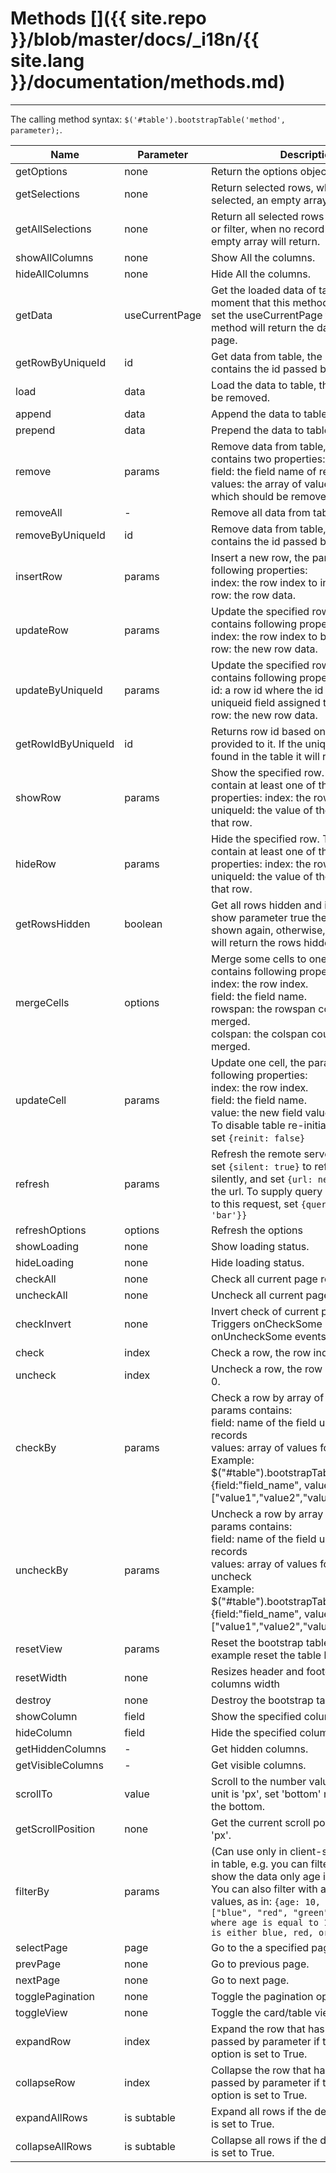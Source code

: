 # Methods []({{ site.repo }}/blob/master/docs/_i18n/{{ site.lang }}/documentation/methods.md)

---

The calling method syntax: `$('#table').bootstrapTable('method', parameter);`.

<table class="table"
       id="m"
       data-search="true"
       data-show-toggle="true"
       data-show-columns="true"
       data-mobile-responsive="true">
    <thead>
    <tr>
        <th>Name</th>
        <th>Parameter</th>
        <th>Description</th>
        <th data-formatter="methodFormatter"
            data-align="center"
            data-valign="middle">Example</th>
    </tr>
    </thead>
    <tbody>
    <tr>
        <td>getOptions</td>
        <td>none</td>
        <td>Return the options object.</td>
        <td>getOptions</td>
    </tr>
    <tr>
        <td>getSelections</td>
        <td>none</td>
        <td>Return selected rows, when no record selected, an empty array will return.</td>
        <td>getSelections</td>
    </tr>
    <tr>
        <td>getAllSelections</td>
        <td>none</td>
        <td>Return all selected rows contain search or filter, when no record selected, an empty array will return.</td>
        <td>getAllSelections</td>
    </tr>
    <tr>
        <td>showAllColumns</td>
        <td>none</td>
        <td>Show All the columns.</td>
        <td>showAllColumns</td>
    </tr>
    <tr>
        <td>hideAllColumns</td>
        <td>none</td>
        <td>Hide All the columns.</td>
        <td>hidAllColumns</td>
    </tr>
    <tr>
        <td>getData</td>
        <td>useCurrentPage</td>
        <td>Get the loaded data of table at the moment that this method is called. If you set the useCurrentPage to true the method will return the data in the current page.</td>
        <td>getData</td>
    </tr>
    <tr>
        <td>getRowByUniqueId</td>
        <td>id</td>
        <td>Get data from table, the row that contains the id passed by parameter.</td>
        <td>getRowByUniqueId</td>
    </tr>
    <tr>
        <td>load</td>
        <td>data</td>
        <td>Load the data to table, the old rows will be removed.</td>
        <td>load</td>
    </tr>
    <tr>
        <td>append</td>
        <td>data</td>
        <td>Append the data to table.</td>
        <td>append</td>
    </tr>
    <tr>
        <td>prepend</td>
        <td>data</td>
        <td>Prepend the data to table.</td>
        <td>prepend</td>
    </tr>
    <tr>
        <td>remove</td>
        <td>params</td>
        <td>
        Remove data from table, the params contains two properties: <br>
        field: the field name of remove rows. <br>
        values: the array of values for rows which should be removed.
        </td>
        <td>remove</td>
    </tr>
    <tr>
        <td>removeAll</td>
        <td>-</td>
        <td>
        Remove all data from table.
        </td>
        <td>removeAll</td>
    </tr>
    <tr>
        <td>removeByUniqueId</td>
        <td>id</td>
        <td>
        Remove data from table, the row that contains the id passed by parameter.
        </td>
        <td>removeByUniqueId</td>
    </tr>
    <tr>
        <td>insertRow</td>
        <td>params</td>
        <td>
        Insert a new row, the param contains following properties:<br>
        index: the row index to insert into.<br>
        row: the row data.
        </td>
    </tr>
    <tr>
        <td>updateRow</td>
        <td>params</td>
        <td>
        Update the specified row(s), each param contains following properties: <br>
        index: the row index to be updated. <br>
        row: the new row data.
        </td>
    </tr>
    <tr>
        <td>updateByUniqueId</td>
        <td>params</td>
        <td>
        Update the specified row(s), each param contains following properties: <br>
        id: a row id where the id should be the uniqueid field assigned to the table. <br>
        row: the new row data.
        </td>
    </tr>
    <tr>
        <td>getRowIdByUniqueId</td>
        <td>id</td>
        <td>Returns row id based on unique id provided to it.
        If the unique id can't be found in the table it will return "-1".</td>
    </tr>
    <tr>
        <td>showRow</td>
        <td>params</td>
        <td>Show the specified row. The param must contain at least one of the following properties:
        index: the row index.
        uniqueId: the value of the uniqueId for that row.</td>
    </tr>
    <tr>
        <td>hideRow</td>
        <td>params</td>
        <td>Hide the specified row. The param must contain at least one of the following properties:
        index: the row index.
        uniqueId: the value of the uniqueId for that row.</td>
    </tr>
    <tr>
        <td>getRowsHidden</td>
        <td>boolean</td>
        <td>Get all rows hidden and if you pass the show parameter true the rows will be shown again, otherwise, the method
        only will return the rows hidden.</td>
    </tr>
    <tr>
        <td>mergeCells</td>
        <td>options</td>
        <td>
        Merge some cells to one cell, the options contains following properties: <br>
        index: the row index. <br>
        field: the field name.<br>
        rowspan: the rowspan count to be merged. <br>
        colspan: the colspan count to be merged.
        </td>
    </tr>
    <tr>
        <td>updateCell</td>
        <td>params</td>
        <td>
        Update one cell, the params contains following properties: <br>
        index: the row index. <br>
        field: the field name.<br>
        value: the new field value.
        <br>
        To disable table re-initialization you can set <code>{reinit: false}</code>
        </td>
    </tr>
    <tr>
        <td>refresh</td>
        <td>params</td>
        <td>Refresh the remote server data, you can set <code>{silent: true}</code> to refresh the data silently, and set <code>{url: newUrl}</code> to change the url. To supply query params specific to this request, set <code>{query: {foo: 'bar'}}</code></td>
    </tr>
    <tr>
        <td>refreshOptions</td>
        <td>options</td>
        <td>Refresh the options</td>
    </tr>
    <tr>
        <td>showLoading</td>
        <td>none</td>
        <td>Show loading status.</td>
    </tr>
    <tr>
        <td>hideLoading</td>
        <td>none</td>
        <td>Hide loading status.</td>
    </tr>
    <tr>
        <td>checkAll</td>
        <td>none</td>
        <td>Check all current page rows.</td>
    </tr>
    <tr>
        <td>uncheckAll</td>
        <td>none</td>
        <td>Uncheck all current page rows.</td>
    </tr>
    <tr>
        <td>checkInvert</td>
        <td>none</td>
        <td>Invert check of current page rows. Triggers onCheckSome and onUncheckSome events.</td>
    </tr>
    <tr>
        <td>check</td>
        <td>index</td>
        <td>Check a row, the row index start with 0.</td>
    </tr>
    <tr>
        <td>uncheck</td>
        <td>index</td>
        <td>Uncheck a row, the row index start with 0.</td>
    </tr>
    <tr>
        <td>checkBy</td>
        <td>params</td>
        <td>
        Check a row by array of values, the params contains:<br>
        field: name of the field used to find records<br>
        values: array of values for rows to check<br>
        Example: <br>
        $("#table").bootstrapTable("checkBy", {field:"field_name", values:["value1","value2","value3"]})
        </td>
    </tr>
    <tr>
        <td>uncheckBy</td>
        <td>params</td>
        <td>
        Uncheck a row by array of values, the params contains:<br>
        field: name of the field used to find records<br>
        values: array of values for rows to uncheck<br>
        Example: <br>
        $("#table").bootstrapTable("uncheckBy", {field:"field_name", values:["value1","value2","value3"]})
        </td>
    </tr>
    <tr>
        <td>resetView</td>
        <td>params</td>
        <td>Reset the bootstrap table view, for example reset the table height.</td>
    </tr>
    <tr>
        <td>resetWidth</td>
        <td>none</td>
        <td>Resizes header and footer to fit current columns width</td>
    </tr>
    <tr>
        <td>destroy</td>
        <td>none</td>
        <td>Destroy the bootstrap table.</td>
    </tr>
    <tr>
        <td>showColumn</td>
        <td>field</td>
        <td>Show the specified column.</td>
    </tr>
    <tr>
        <td>hideColumn</td>
        <td>field</td>
        <td>Hide the specified column.</td>
    </tr>
    <tr>
        <td>getHiddenColumns</td>
        <td>-</td>
        <td>Get hidden columns.</td>
    </tr>
    <tr>
        <td>getVisibleColumns</td>
        <td>-</td>
        <td>Get visible columns.</td>
    </tr>
    <tr>
        <td>scrollTo</td>
        <td>value</td>
        <td>Scroll to the number value position, the unit is 'px', set 'bottom' means scroll to the bottom.</td>
    </tr>
    <tr>
        <td>getScrollPosition</td>
        <td>none</td>
        <td>Get the current scroll position, the unit is 'px'.</td>
    </tr>
    <tr>
        <td>filterBy</td>
        <td>params</td>
        <td>(Can use only in client-side) Filter data in table, e.g. you can filter <code>{age: 10}</code> to show the data only age is equal to 10.  You can also filter with an array of values, as in: <code>{age: 10, hairColor: ["blue", "red", "green"]} to find data where age is equal to 10 and hairColor is either blue, red, or green.</td>
    </tr>
    <tr>
        <td>selectPage</td>
        <td>page</td>
        <td>Go to the a specified page.</td>
    </tr>
    <tr>
        <td>prevPage</td>
        <td>none</td>
        <td>Go to previous page.</td>
    </tr>
    <tr>
        <td>nextPage</td>
        <td>none</td>
        <td>Go to next page.</td>
    </tr>
    <tr>
        <td>togglePagination</td>
        <td>none</td>
        <td>Toggle the pagination option.</td>
    </tr>
    <tr>
        <td>toggleView</td>
        <td>none</td>
        <td>Toggle the card/table view.</td>
    </tr>
    <tr>
        <td>expandRow</td>
        <td>index</td>
        <td>Expand the row that has the index passed by parameter if the detail view option is set to True.</td>
    </tr>
    <tr>
        <td>collapseRow</td>
        <td>index</td>
        <td>Collapse the row that has the index passed by parameter if the detail view option is set to True.</td>
    </tr>
    <tr>
        <td>expandAllRows</td>
        <td>is subtable</td>
        <td>Expand all rows if the detail view option is set to True.</td>
    </tr>
    <tr>
        <td>collapseAllRows</td>
        <td>is subtable</td>
        <td>Collapse all rows if the detail view option is set to True.</td>
    </tr>
    </tbody>
</table>

